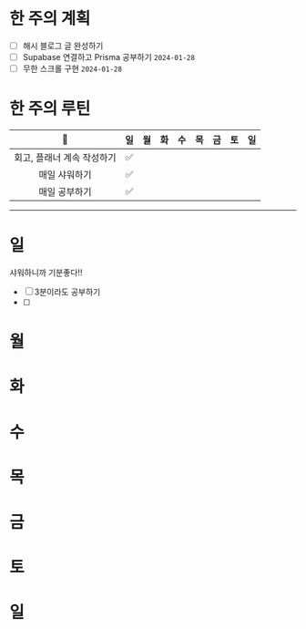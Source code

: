# 한 주의 계획
- [ ] 해시 블로그 글 완성하기 
- [ ] Supabase 연결하고 Prisma 공부하기 `2024-01-28`
- [ ] 무한 스크롤 구현 `2024-01-28`

# 한 주의 루틴
|             🐣             | 일  | 월  | 화  | 수  | 목  | 금  | 토  | 일  |
|:--------------------------:|:---:|:---:|:---:|:---:|:---:|:---:|:---:|:---:|
| 회고, 플래너 계속 작성하기 | ✅  |     |     |     |     |     |     |     |
|       매일 샤워하기        | ✅  |     |     |     |     |     |     |     |
|       매일 공부하기        | ✅  |     |     |     |     |     |     |     |

---
# 일 
샤워하니까 기분좋다!!
- [ ] 3분이라도 공부하기
- [ ] 
# 월 

# 화 

# 수 

# 목 

# 금 

# 토 

# 일 

